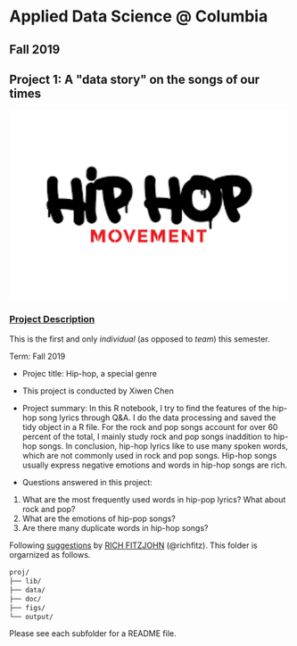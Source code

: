 # Applied Data Science @ Columbia
## Fall 2019
## Project 1: A "data story" on the songs of our times

<img src="figs/Hiphop.png" width="500">

### [Project Description](doc/)
This is the first and only *individual* (as opposed to *team*) this semester. 

Term: Fall 2019

+ Projec title: Hip-hop, a special genre
+ This project is conducted by Xiwen Chen 

+ Project summary: In this R notebook, I try to find the features of the hip-hop song lyrics through Q&A. I do the data processing and saved the tidy object in a R file. For the rock and pop songs account for over 60 percent of the total, I mainly study rock and pop songs inaddition to hip-hop songs. In conclusion, hip-hop lyrics like to use many spoken words, which are not commonly used in rock and pop songs. Hip-hop songs usually express negative emotions and words in hip-hop songs are rich.

+ Questions answered in this project: 
1. What are the most frequently used words in hip-pop lyrics? What about rock and pop?
2. What are the emotions of hip-pop songs? 
3. Are there many duplicate words in hip-hop songs?

Following [suggestions](http://nicercode.github.io/blog/2013-04-05-projects/) by [RICH FITZJOHN](http://nicercode.github.io/about/#Team) (@richfitz). This folder is orgarnized as follows.

```
proj/
├── lib/
├── data/
├── doc/
├── figs/
└── output/
```

Please see each subfolder for a README file.
